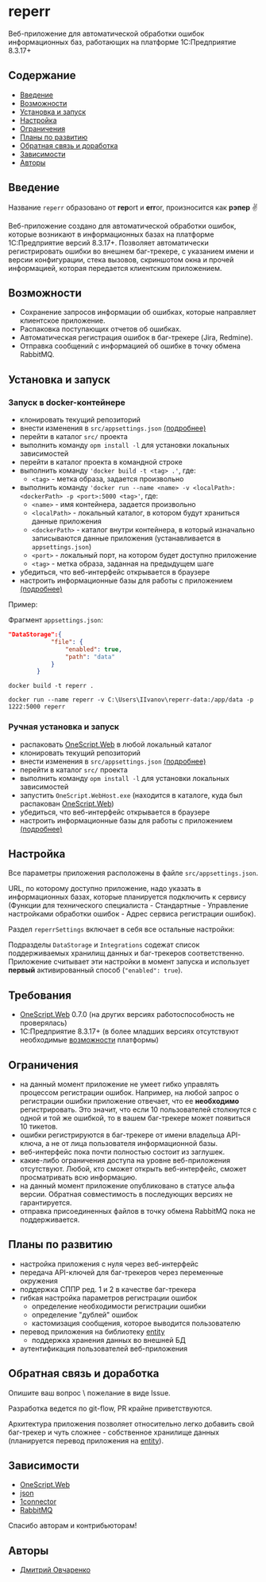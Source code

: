 # reperr

Веб-приложение для автоматической обработки ошибок информационных баз, работающих на платформе 1С:Предприятие 8.3.17+

## Содержание

- [Введение](#введение)
- [Возможности](#возможности)
- [Установка и запуск](#установка%20и%20запуск)
- [Настройка](#настройка)
- [Ограничения](#ограничения)
- [Планы по развитию](#планы%20по%20развитию)
- [Обратная связь и доработка](#обратная%20связь%20и%20доработка)
- [Зависимости](#зависимости)
- [Авторы](#авторы)

## Введение

Название `reperr` образовано от **rep**ort и **err**or, произносится как **рэпер** :v:

Веб-приложение создано для автоматической обработки ошибок, которые возникают в информационных базах на платформе 1С:Предприятие версий 8.3.17+.
Позволяет автоматически регистрировать ошибки во внешнем баг-трекере, с указанием имени и версии конфигурации, стека вызовов, скриншотом окна и прочей информацией, которая передается клиентским приложением.

## Возможности

- Сохранение запросов информации об ошибках, которые направляет клиентское приложение.
- Распаковка поступающих отчетов об ошибках.
- Автоматическая регистрация ошибок в баг-трекере (Jira, Redmine).
- Отправка сообщений с информацией об ошибке в точку обмена RabbitMQ.

## Установка и запуск

### Запуск в docker-контейнере

- клонировать текущий репозиторий
- внести изменения в `src/appsettings.json` [(подробнее)](#настройка)
- перейти в каталог `src/` проекта
- выполнить команду `opm install -l` для установки локальных зависимостей
- перейти в каталог проекта в командной строке
- выполнить команду `'docker build -t <tag> .'`, где:
  - `<tag>` - метка образа, задается произвольно
- выполнить команду `'docker run --name <name> -v <localPath>:<dockerPath> -p <port>:5000 <tag>'`, где:
  - `<name>` - имя контейнера, задается произвольно
  - `<localPath>` - локальный каталог, в котором будут храниться данные приложения
  - `<dockerPath>` - каталог внутри контейнера, в который изначально записываются данные приложения (устанавливается в `appsettings.json`)
  - `<port>` - локальный порт, на котором будет доступно приложение
  - `<tag>` - метка образа, заданная на предыдущем шаге
- убедиться, что веб-интерфейс открывается в браузере
- настроить информационные базы для работы с приложением [(подробнее)](#настройка)

Пример:

Фрагмент `appsettings.json`:

```json
"DataStorage":{
            "file": {
                "enabled": true,
                "path": "data"
            }
        }
```

`docker build -t reperr .`

`docker run --name reperr -v C:\Users\IIvanov\reperr-data:/app/data -p 1222:5000 reperr`

### Ручная установка и запуск

- распаковать [OneScript.Web](https://github.com/EvilBeaver/OneScript.Web/releases) в любой локальный каталог
- клонировать текущий репозиторий
- внести изменения в `src/appsettings.json` [(подробнее)](#настройка)
- перейти в каталог `src/` проекта
- выполнить команду `opm install -l` для установки локальных зависимостей
- запустить `OneScript.WebHost.exe` (находится в каталоге, куда был распакован [OneScript.Web](http://web.oscript.io/))
- убедиться, что веб-интерфейс открывается в браузере
- настроить информационные базы для работы с приложением [(подробнее)](#настройка)

## Настройка

Все параметры приложения расположены в файле `src/appsettings.json`.

URL, по которому доступно приложение, надо указать в информационных базах, которые планируется подключить к сервису (Функции для технического специалиста - Стандартные - Управление настройками обработки ошибок - Адрес сервиса регистрации ошибок).

Раздел `reperrSettings` включает в себя все остальные настройки:

Подразделы `DataStorage` и `Integrations` содежат список поддерживаемых хранилищ данных и баг-трекеров соответственно. Приложение считывает эти настройки в момент запуска и использует **первый** активированный способ (`"enabled": true`).

## Требования

- [OneScript.Web](http://web.oscript.io/) 0.7.0 (на других версиях работоспособность не проверялась)
- 1С:Предприятие 8.3.17+ (в более младших версиях отсутствуют необходимые [возможности](https://its.1c.ru/db/v8317doc#bookmark:dev:TI000002264) платформы)

## Ограничения

- на данный момент приложение не умеет гибко управлять процессом регистрации ошибок. Например, на любой запрос о регистрации ошибки приложение отвечает, что ее **необходимо** регистрировать. Это значит, что если 10 пользователей столкнутся с одной и той же ошибкой, то в вашем баг-трекере может появиться 10 тикетов.
- ошибки регистрируются в баг-трекере от имени владельца API-ключа, а не от лица пользователя информационной базы.
- веб-интерфейс пока почти полностью состоит из заглушек.
- какие-либо ограничения доступа на уровне веб-приложения отсутствуют. Любой, кто сможет открыть веб-интерфейс, сможет просматривать всю информацию.
- на данный момент приложение опубликовано в статусе альфа версии. Обратная совместимость в последующих версиях не гарантируется.
- отправка присоединенных файлов в точку обмена RabbitMQ пока не поддерживается.

## Планы по развитию

- настройка приложения с нуля через веб-интерфейс
- передача API-ключей для баг-трекеров через переменные окружения
- поддержка СППР ред. 1 и 2 в качестве баг-трекера
- гибкая настройка параметров регистрации ошибок
  - определение необходимости регистрации ошибки
  - определение "дублей" ошибок
  - кастомизация сообщения, которое выводится пользователю
- перевод приложения на библиотеку [entity](https://github.com/oscript-library/entity)
  - поддержка хранения данных во внешней БД
- аутентификация пользователей веб-приложения

## Обратная связь и доработка

Опишите ваш вопрос \ пожелание в виде Issue.

Разработка ведется по git-flow, PR крайне приветствуются.

Архитектура приложения позволяет относительно легко добавить свой баг-трекер и чуть сложнее - собственное хранилище данных (планируется перевод приложения на [entity](https://github.com/oscript-library/entity)).

## Зависимости

- [OneScript.Web](http://web.oscript.io/)
- [json](https://github.com/oscript-library/json)
- [1connector](https://github.com/oscript-library/1connector)
- [RabbitMQ](https://github.com/oscript-library/RabbitMQ)

Спасибо авторам и контрибьюторам!

## Авторы

- [Дмитрий Овчаренко](https://github.com/ovcharenko-di)
